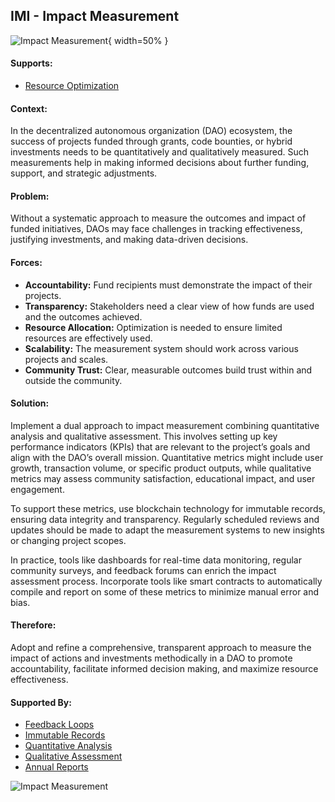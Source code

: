 ## IMI - Impact Measurement

![Impact Measurement](output/illustrations/impact_measurement.png){ width=50% }

#### Supports:

* [Resource Optimization](/patterns/resource_optimization.html)

#### Context:

In the decentralized autonomous organization (DAO) ecosystem, the success of projects funded through grants, code bounties, or hybrid investments needs to be quantitatively and qualitatively measured. Such measurements help in making informed decisions about further funding, support, and strategic adjustments.

#### Problem:

Without a systematic approach to measure the outcomes and impact of funded initiatives, DAOs may face challenges in tracking effectiveness, justifying investments, and making data-driven decisions.

#### Forces:

- **Accountability:** Fund recipients must demonstrate the impact of their projects.
- **Transparency:** Stakeholders need a clear view of how funds are used and the outcomes achieved.
- **Resource Allocation:** Optimization is needed to ensure limited resources are effectively used.
- **Scalability:** The measurement system should work across various projects and scales.
- **Community Trust:** Clear, measurable outcomes build trust within and outside the community.

#### Solution:

Implement a dual approach to impact measurement combining quantitative analysis and qualitative assessment. This involves setting up key performance indicators (KPIs) that are relevant to the project’s goals and align with the DAO’s overall mission. Quantitative metrics might include user growth, transaction volume, or specific product outputs, while qualitative metrics may assess community satisfaction, educational impact, and user engagement.

To support these metrics, use blockchain technology for immutable records, ensuring data integrity and transparency. Regularly scheduled reviews and updates should be made to adapt the measurement systems to new insights or changing project scopes. 

In practice, tools like dashboards for real-time data monitoring, regular community surveys, and feedback forums can enrich the impact assessment process. Incorporate tools like smart contracts to automatically compile and report on some of these metrics to minimize manual error and bias.

#### Therefore:

Adopt and refine a comprehensive, transparent approach to measure the impact of actions and investments methodically in a DAO to promote accountability, facilitate informed decision making, and maximize resource effectiveness.

#### Supported By:

* [Feedback Loops](/patterns/feedback_loops.html)
* [Immutable Records](/patterns/immutable_records.html)
* [Quantitative Analysis](/patterns/quantitative_analysis.html)
* [Qualitative Assessment](/patterns/qualitative_assessment.html)
* [Annual Reports](/patterns/annual_reports.html)

![Impact Measurement](output/impact_measurement_specific_graph.png)